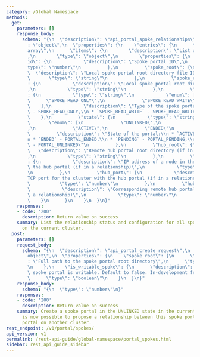 ```yaml
---
category: /Global Namespace
methods:
  get:
    parameters: []
    response_body:
      schema: "{\n  \"description\": \"api_portal_spoke_relationships\",\n  \"type\"\
        : \"object\",\n  \"properties\": {\n    \"entries\": {\n      \"type\": \"\
        array\",\n      \"items\": {\n        \"description\": \"List of spoke portals\"\
        ,\n        \"type\": \"object\",\n        \"properties\": {\n          \"\
        id\": {\n            \"description\": \"Spoke portal ID\",\n            \"\
        type\": \"number\"\n          },\n          \"spoke_root\": {\n          \
        \  \"description\": \"Local spoke portal root directory file ID\",\n     \
        \       \"type\": \"string\"\n          },\n          \"spoke_root_path\"\
        : {\n            \"description\": \"Local spoke portal root directory path\"\
        ,\n            \"type\": \"string\"\n          },\n          \"spoke_type\"\
        : {\n            \"type\": \"string\",\n            \"enum\": [\n        \
        \      \"SPOKE_READ_ONLY\",\n              \"SPOKE_READ_WRITE\"\n        \
        \    ],\n            \"description\": \"Type of the spoke portal:\\n * `SPOKE_READ_ONLY`\
        \ - SPOKE_READ_ONLY,\\n * `SPOKE_READ_WRITE` - SPOKE_READ_WRITE\"\n      \
        \    },\n          \"state\": {\n            \"type\": \"string\",\n     \
        \       \"enum\": [\n              \"UNLINKED\",\n              \"PENDING\"\
        ,\n              \"ACTIVE\",\n              \"ENDED\"\n            ],\n  \
        \          \"description\": \"State of the portal:\\n * `ACTIVE` - PORTAL_ACTIVE,\\\
        n * `ENDED` - PORTAL_ENDED,\\n * `PENDING` - PORTAL_PENDING,\\n * `UNLINKED`\
        \ - PORTAL_UNLINKED\"\n          },\n          \"hub_root\": {\n         \
        \   \"description\": \"Remote hub portal root directory (if in a relationship)\"\
        ,\n            \"type\": \"string\"\n          },\n          \"hub_address\"\
        : {\n            \"description\": \"IP address of a node in the cluster with\
        \ the hub portal (if in a relationship)\",\n            \"type\": \"string\"\
        \n          },\n          \"hub_port\": {\n            \"description\": \"\
        TCP port for the cluster with the hub portal (if in a relationship)\",\n \
        \           \"type\": \"number\"\n          },\n          \"hub_id\": {\n\
        \            \"description\": \"Corresponding remote hub portal id (if in\
        \ a relationship)\",\n            \"type\": \"number\"\n          }\n    \
        \    }\n      }\n    }\n  }\n}"
    responses:
    - code: '200'
      description: Return value on success
    summary: List the relationship status and configuration for all spoke portals
      on the current cluster.
  post:
    parameters: []
    request_body:
      schema: "{\n  \"description\": \"api_portal_create_request\",\n  \"type\": \"\
        object\",\n  \"properties\": {\n    \"spoke_root\": {\n      \"description\"\
        : \"Full path to the spoke portal root directory\",\n      \"type\": \"string\"\
        \n    },\n    \"is_writable_spoke\": {\n      \"description\": \"Whether the\
        \ spoke portal is writable. Default to false. In-development feature.\",\n\
        \      \"type\": \"boolean\"\n    }\n  }\n}"
    response_body:
      schema: "{\n  \"type\": \"number\"\n}"
    responses:
    - code: '200'
      description: Return value on success
    summary: Create a spoke portal in the UNLINKED state in the current cluster. It
      is now possible to propose a relationship between this spoke portal and a hub
      portal on another cluster.
rest_endpoint: /v1/portal/spokes/
api_version: v1
permalink: /rest-api-guide/global-namespace/portal_spokes.html
sidebar: rest_api_guide_sidebar
---
```

